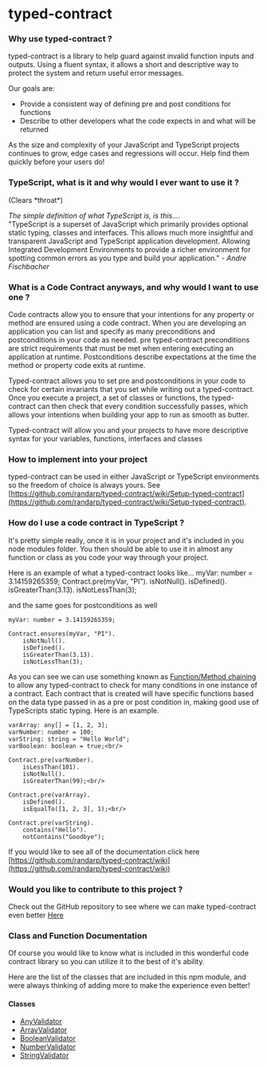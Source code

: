 # typed-contract

<h3> Why use typed-contract ? </h3>

typed-contract is a library to help guard against invalid function inputs and outputs. Using a fluent syntax, it allows a short and descriptive way to protect the system and return useful error messages.

Our goals are:

<ul>
  <li>Provide a consistent way of defining pre and post conditions for functions</li>
  <li>Describe to other developers what the code expects in and what will be returned</li>
</ul>

As the size and complexity of your JavaScript and TypeScript projects continues to grow, edge cases and regressions will occur. Help find them quickly before your users do!

<h3>TypeScript, what is it and why would I ever want to use it ?</h3>
 (Clears *throat*)

 <em>The simple definition of what TypeScript is, is this.... </em><br/>
 "TypeScript is a superset of JavaScript which primarily provides optional static typing, classes and interfaces. This allows much more insightful and transparent JavaScript and TypeScript application development. Allowing Integrated Development Environments to provide a richer environment for spotting common errors as you type and build your application." - <em> Andre Fischbacher</em>

<h3> What is a Code Contract anyways, and why would I want to use one ? </h3>

Code contracts allow you to ensure that your intentions for any property or method are ensured using a code contract. When you are developing an application you can list and specify as many preconditions and postconditions in your code as needed. pre typed-contract preconditions are strict requirements that must be met when entering executing an application at runtime. Postconditions describe expectations at the time the method or property code exits at runtime.

Typed-contract allows you to set pre and postconditions in your code to check for certain invariants that you set while writing out a typed-contract. Once you execute a project, a set of classes or functions, the typed-contract can then check that every condition successfully passes, which allows your intentions when building your app to run as smooth as butter.

Typed-contract will allow you and your projects to have more descriptive syntax for your variables, functions, interfaces and classes
<h3> How to implement into your project </h3>

typed-contract can be used in either JavaScript or TypeScript environments so the freedom of choice is always yours.  See [https://github.com/randarp/typed-contract/wiki/Setup-typed-contract](https://github.com/randarp/typed-contract/wiki/Setup-typed-contract).

<h3> How do I use a code contract in TypeScript ?</h3>
It's pretty simple really, once it is in your project and it's included in you node modules folder. You then should be able to use it in almost any function or class as you code your way through your project.

Here is an example of what a typed-contract looks like...
	myVar: number = 3.14159265359;
	Contract.pre(myVar, "PI").
		isNotNull().
		isDefined().
		isGreaterThan(3.13).
		isNotLessThan(3);

and the same goes for postconditions as well

	myVar: number = 3.14159265359;

	Contract.ensures(myVar, "PI").
		isNotNull().
		isDefined().
		isGreaterThan(3.13).
		isNotLessThan(3);

As you can see we can use something known as <a href="https://en.wikipedia.org/wiki/Method_chaining" target="_blank">Function/Method chaining</a> to allow any typed-contract to check for many conditions in one instance of a contract. Each contract that is created will have specific functions based on the data type passed in as a pre or post condition in, making good use of TypeScripts static typing. Here is an example.

	varArray: any[] = [1, 2, 3];
	varNumber: number = 100;
	varString: string = "Hello World";
	varBoolean: boolean = true;<br/>

	Contract.pre(varNumber).
		isLessThan(101).
		isNotNull().
		isGreaterThan(99);<br/>

	Contract.pre(varArray).
		isDefined().
		isEqualTo([1, 2, 3], 1);<br/>

	Contract.pre(varString).
		contains("Hello").
		notContains("Goodbye");

If you would like to see all of the documentation click here [https://github.com/randarp/typed-contract/wiki](https://github.com/randarp/typed-contract/wiki)

<h3> Would you like to contribute to this project ? </h3>
Check out the GitHub repository to see where we can make typed-contract even better <a href="https://github.com/randarp/typed-contract/">Here</a>
<h3> Class and Function Documentation </h3>

Of course you would like to know what is included in this wonderful code contract library so you can utilize it to the best of it's ability.

Here are the list of the classes that are included in this npm module, and were always thinking of adding more to make the experience even better!
<h4>Classes </h4>


* [AnyValidator](https://github.com/randarp/typed-contract/wiki/Classes-and-functions)
* [ArrayValidator](https://github.com/randarp/typed-contract/wiki/Classes-and-functions)
* [BooleanValidator](https://github.com/randarp/typed-contract/wiki/Classes-and-functions)
* [NumberValidator](https://github.com/randarp/typed-contract/wiki/Classes-and-functions)
* [StringValidator](https://github.com/randarp/typed-contract/wiki/Classes-and-functions)